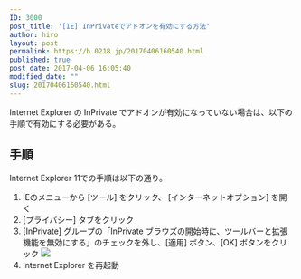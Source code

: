 ```yaml
---
ID: 3000
post_title: '[IE] InPrivateでアドオンを有効にする方法'
author: hiro
layout: post
permalink: https://b.0218.jp/20170406160540.html
published: true
post_date: 2017-04-06 16:05:40
modified_date: ""
slug: 20170406160540.html
---
```

Internet Explorer の InPrivate でアドオンが有効になっていない場合は、以下の手順で有効にする必要がある。
<!--more-->

## 手順
Internet Explorer 11での手順は以下の通り。

1. IEのメニューから [ツール] をクリック、 [インターネットオプション] を開く
2. [プライバシー] タブをクリック
3. [InPrivate] グループの「InPrivate ブラウズの開始時に、ツールバーと拡張機能を無効にする」のチェックを外し、[適用] ボタン、[OK] ボタンをクリック
  ![](https://i.imgur.com/aqOAK8k.png)
4. Internet Explorer を再起動
